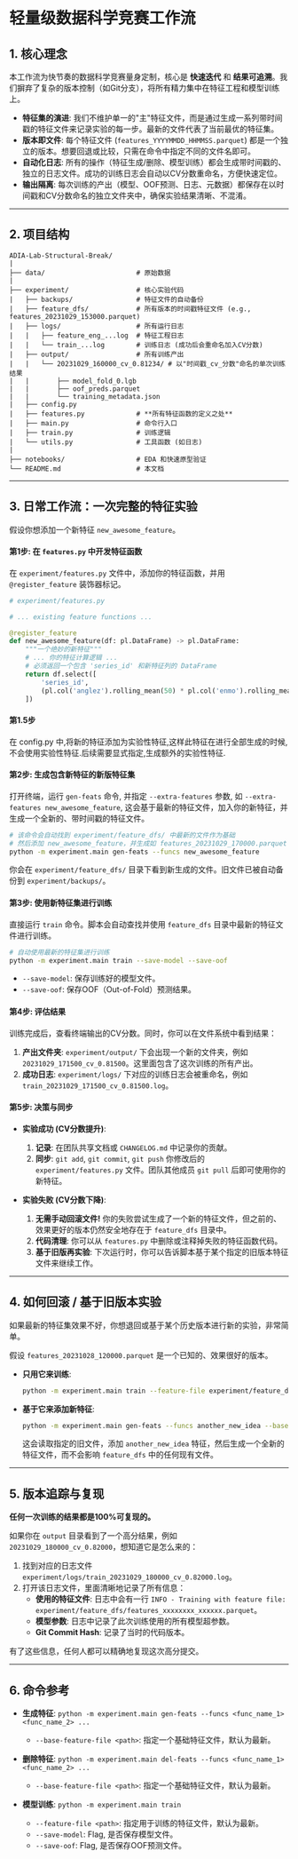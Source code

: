 # 轻量级数据科学竞赛工作流

## 1. 核心理念

本工作流为快节奏的数据科学竞赛量身定制，核心是 **快速迭代** 和 **结果可追溯**。我们摒弃了复杂的版本控制（如Git分支），将所有精力集中在特征工程和模型训练上。

*   **特征集的演进**: 我们不维护单一的"主"特征文件，而是通过生成一系列带时间戳的特征文件来记录实验的每一步。最新的文件代表了当前最优的特征集。
*   **版本即文件**: 每个特征文件 (`features_YYYYMMDD_HHMMSS.parquet`) 都是一个独立的版本。想要回退或比较，只需在命令中指定不同的文件名即可。
*   **自动化日志**: 所有的操作（特征生成/删除、模型训练）都会生成带时间戳的、独立的日志文件。成功的训练日志会自动以CV分数重命名，方便快速定位。
*   **输出隔离**: 每次训练的产出（模型、OOF预测、日志、元数据）都保存在以时间戳和CV分数命名的独立文件夹中，确保实验结果清晰、不混淆。

---

## 2. 项目结构

```
ADIA-Lab-Structural-Break/
|
├── data/                       # 原始数据
|
├── experiment/                 # 核心实验代码
|   ├── backups/                # 特征文件的自动备份
|   ├── feature_dfs/            # 所有版本的时间戳特征文件 (e.g., features_20231029_153000.parquet)
|   ├── logs/                   # 所有运行日志
|   |   ├── feature_eng_...log  # 特征工程日志
|   |   └── train_...log        # 训练日志 (成功后会重命名加入CV分数)
|   ├── output/                 # 所有训练产出
|   |   └── 20231029_160000_cv_0.81234/ # 以"时间戳_cv_分数"命名的单次训练结果
|   |       ├── model_fold_0.lgb
|   |       ├── oof_preds.parquet
|   |       └── training_metadata.json
|   ├── config.py
|   ├── features.py             # **所有特征函数的定义之处**
|   ├── main.py                 # 命令行入口
|   ├── train.py                # 训练逻辑
|   └── utils.py                # 工具函数 (如日志)
|
├── notebooks/                  # EDA 和快速原型验证
└── README.md                   # 本文档
```

---

## 3. 日常工作流：一次完整的特征实验

假设你想添加一个新特征 `new_awesome_feature`。

#### 第1步: 在 `features.py` 中开发特征函数

在 `experiment/features.py` 文件中，添加你的特征函数，并用 `@register_feature` 装饰器标记。

```python
# experiment/features.py

# ... existing feature functions ...

@register_feature
def new_awesome_feature(df: pl.DataFrame) -> pl.DataFrame:
    """一个绝妙的新特征"""
    # ... 你的特征计算逻辑 ...
    # 必须返回一个包含 'series_id' 和新特征列的 DataFrame
    return df.select([
        'series_id',
        (pl.col('anglez').rolling_mean(50) * pl.col('enmo').rolling_mean(50)).alias('new_awesome_feature')
    ])
```

#### 第1.5步
在 config.py 中,将新的特征添加为实验性特征,这样此特征在进行全部生成的时候,不会使用实验性特征.后续需要显式指定,生成额外的实验性特征.

#### 第2步: 生成包含新特征的新版特征集


打开终端，运行 `gen-feats` 命令, 并指定 `--extra-features` 参数, 如 `--extra-features new_awesome_feature`, 这会基于最新的特征文件，加入你的新特征，并生成一个全新的、带时间戳的特征文件。

```bash
# 该命令会自动找到 experiment/feature_dfs/ 中最新的文件作为基础
# 然后添加 new_awesome_feature，并生成如 features_20231029_170000.parquet 的新文件
python -m experiment.main gen-feats --funcs new_awesome_feature
```
你会在 `experiment/feature_dfs/` 目录下看到新生成的文件。旧文件已被自动备份到 `experiment/backups/`。

#### 第3步: 使用新特征集进行训练

直接运行 `train` 命令。脚本会自动查找并使用 `feature_dfs` 目录中最新的特征文件进行训练。

```bash
# 自动使用最新的特征集进行训练
python -m experiment.main train --save-model --save-oof
```
*   `--save-model`: 保存训练好的模型文件。
*   `--save-oof`: 保存OOF（Out-of-Fold）预测结果。

#### 第4步: 评估结果

训练完成后，查看终端输出的CV分数。同时，你可以在文件系统中看到结果：

1.  **产出文件夹**: `experiment/output/` 下会出现一个新的文件夹，例如 `20231029_171500_cv_0.81500`。这里面包含了这次训练的所有产出。
2.  **成功日志**: `experiment/logs/` 下对应的训练日志会被重命名，例如 `train_20231029_171500_cv_0.81500.log`。

#### 第5步: 决策与同步

*   **实验成功 (CV分数提升)**:
    1.  **记录**: 在团队共享文档或 `CHANGELOG.md` 中记录你的贡献。
    2.  **同步**: `git add`, `git commit`, `git push` 你修改后的 `experiment/features.py` 文件。团队其他成员 `git pull` 后即可使用你的新特征。

*   **实验失败 (CV分数下降)**:
    1.  **无需手动回滚文件!** 你的失败尝试生成了一个新的特征文件，但之前的、效果更好的版本仍然安全地存在于 `feature_dfs` 目录中。
    2.  **代码清理**: 你可以从 `features.py` 中删除或注释掉失败的特征函数代码。
    3.  **基于旧版再实验**: 下次运行时，你可以告诉脚本基于某个指定的旧版本特征文件来继续工作。

---

## 4. 如何回滚 / 基于旧版本实验

如果最新的特征集效果不好，你想退回或基于某个历史版本进行新的实验，非常简单。

假设 `features_20231028_120000.parquet` 是一个已知的、效果很好的版本。

*   **只用它来训练**:
    ```bash
    python -m experiment.main train --feature-file experiment/feature_dfs/features_20231028_120000.parquet
    ```

*   **基于它来添加新特征**:
    ```bash
    python -m experiment.main gen-feats --funcs another_new_idea --base-feature-file experiment/feature_dfs/features_20231028_120000.parquet
    ```
    这会读取指定的旧文件，添加 `another_new_idea` 特征，然后生成一个全新的特征文件，而不会影响 `feature_dfs` 中的任何现有文件。

---

## 5. 版本追踪与复现

**任何一次训练的结果都是100%可复现的。**

如果你在 `output` 目录看到了一个高分结果，例如 `20231029_180000_cv_0.82000`，想知道它是怎么来的：

1.  找到对应的日志文件 `experiment/logs/train_20231029_180000_cv_0.82000.log`。
2.  打开该日志文件，里面清晰地记录了所有信息：
    *   **使用的特征文件**: 日志中会有一行 `INFO - Training with feature file: experiment/feature_dfs/features_xxxxxxxx_xxxxxx.parquet`。
    *   **模型参数**: 日志中记录了此次训练使用的所有模型超参数。
    *   **Git Commit Hash**: 记录了当时的代码版本。

有了这些信息，任何人都可以精确地复现这次高分提交。

---
## 6. 命令参考

*   **生成特征**: `python -m experiment.main gen-feats --funcs <func_name_1> <func_name_2> ...`
    *   `--base-feature-file <path>`: 指定一个基础特征文件，默认为最新。

*   **删除特征**: `python -m experiment.main del-feats --funcs <func_name_1> <func_name_2> ...`
    *   `--base-feature-file <path>`: 指定一个基础特征文件，默认为最新。

*   **模型训练**: `python -m experiment.main train`
    *   `--feature-file <path>`: 指定用于训练的特征文件，默认为最新。
    *   `--save-model`: Flag, 是否保存模型文件。
    *   `--save-oof`: Flag, 是否保存OOF预测文件。 